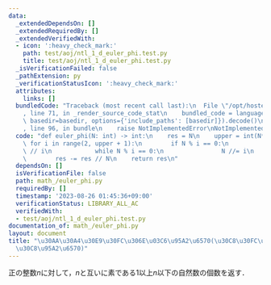 ```yaml
---
data:
  _extendedDependsOn: []
  _extendedRequiredBy: []
  _extendedVerifiedWith:
  - icon: ':heavy_check_mark:'
    path: test/aoj/ntl_1_d_euler_phi.test.py
    title: test/aoj/ntl_1_d_euler_phi.test.py
  _isVerificationFailed: false
  _pathExtension: py
  _verificationStatusIcon: ':heavy_check_mark:'
  attributes:
    links: []
  bundledCode: "Traceback (most recent call last):\n  File \"/opt/hostedtoolcache/PyPy/3.7.13/x64/site-packages/onlinejudge_verify/documentation/build.py\"\
    , line 71, in _render_source_code_stat\n    bundled_code = language.bundle(stat.path,\
    \ basedir=basedir, options={'include_paths': [basedir]}).decode()\n  File \"/opt/hostedtoolcache/PyPy/3.7.13/x64/site-packages/onlinejudge_verify/languages/python.py\"\
    , line 96, in bundle\n    raise NotImplementedError\nNotImplementedError\n"
  code: "def euler_phi(N: int) -> int:\n    res = N\n    upper = int(N**0.5)\n   \
    \ for i in range(2, upper + 1):\n        if N % i == 0:\n            res -= res\
    \ // i\n            while N % i == 0:\n                N //= i\n    if N > 1:\n\
    \        res -= res // N\n    return res\n"
  dependsOn: []
  isVerificationFile: false
  path: math_/euler_phi.py
  requiredBy: []
  timestamp: '2023-08-26 01:45:36+09:00'
  verificationStatus: LIBRARY_ALL_AC
  verifiedWith:
  - test/aoj/ntl_1_d_euler_phi.test.py
documentation_of: math_/euler_phi.py
layout: document
title: "\u30AA\u30A4\u30E9\u30FC\u306E\u03C6\u95A2\u6570(\u30C8\u30FC\u30B7\u30A7\u30F3\
  \u30C8\u95A2\u6570)"
---
```


正の整数$n$に対して，$n$と互いに素である$1$以上$n$以下の自然数の個数を返す．